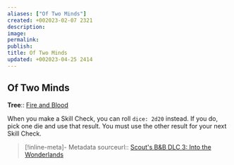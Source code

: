 ```yaml
---
aliases: ["Of Two Minds"]
created: +002023-02-07 2321
description: 
image: 
permalink: 
publish: 
title: Of Two Minds
updated: +002023-04-25 2414
---
```


## Of Two Minds

**Tree**:: [Fire and Blood](Fire-and-Blood)

When you make a Skill Check, you can roll `dice: 2d20` instead.
If you do, pick one die and use that result.
You must use the other result for your next Skill Check.

> [!inline-meta]- Metadata
> sourceurl:: [Scout's B&B DLC 3: Into the Wonderlands](https://docs.google.com/document/d/1MLOgrWwcLNTnP9PuXrKiLImy7SUh4hXO8arVUAlmdp0/edit)

